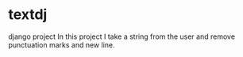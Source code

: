 # textdj
django project
In this project I take a string from the user and remove punctuation marks and new line.
